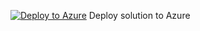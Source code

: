 [![Deploy to Azure](http://azuredeploy.net/deploybutton.png)](https://portal.azure.com/#create/Microsoft.Template/uri/https%3A%2F%2Fraw.githubusercontent.com%2Fchrisvugrinec%2Fazure-iothub%2Fmaster%2Fazure-infra%2Fcomplete_iotsolution.json)  Deploy solution to Azure <br/>
<br/>
